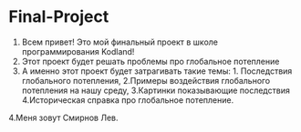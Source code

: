 # Final-Project
1. Всем привет! Это мой финальный проект в школе программирования Kodland!
2. Этот проект будет решать проблемы про глобальное потепление
3. А именно этот проект будет затрагивать такие темы: 1. Последствия глобального потепления, 2.Примеры воздействия глобального потепления на нашу среду, 3.Картинки показывающие последствия 4.Историческая справка
про глобальное потепление.

4.Меня зовут Смирнов Лев.
